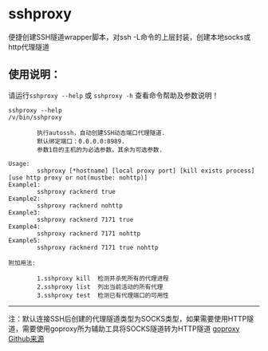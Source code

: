 # sshproxy
便捷创建SSH隧道wrapper脚本，对ssh -L命令的上层封装，创建本地socks或http代理隧道

## 使用说明：
请运行`sshproxy --help` 或 `sshproxy -h` 查看命令帮助及参数说明！

```
sshproxy --help
/v/bin/sshproxy

        执行autossh，自动创建SSH动态端口代理隧道.
        默认绑定端口：0.0.0.0:8989.
        参数1目的主机的为必选参数，其余为可选参数.

Usage:
        sshproxy [*hostname] [local proxy port] [kill exists process] [use http proxy or not(mustbe: nohttp)]
Example1:
        sshproxy racknerd true
Example2:
        sshproxy racknerd nohttp
Example3:
        sshproxy racknerd 7171 true
Example4:
        sshproxy racknerd 7171 nohttp
Example5:
        sshproxy racknerd 7171 true nohttp

附加用法:

        1.sshproxy kill  检测并杀死所有的代理进程
        2.sshproxy list  列出当前活动的所有代理
        3.sshproxy test  检测已有代理端口的可用性

```
---
注：默认连接SSH后创建的代理隧道类型为SOCKS类型，如果需要使用HTTP隧道，需要使用goproxy所为辅助工具将SOCKS隧道转为HTTP隧道
[goproxy Github来源](https://github.com/ooclab/goproxy)
